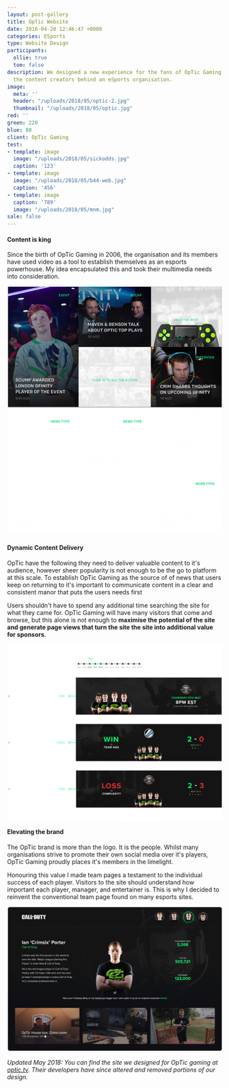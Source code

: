 ```yaml
---
layout: post-gallery
title: OpTic Website
date: 2016-04-20 12:46:47 +0000
categories: ESports
type: Website Design
participants:
  ollie: true
  tom: false
description: We designed a new experience for the fans of OpTic Gaming that empowers
  the content creators behind an eSports organisation.
image:
  meta: ''
  header: "/uploads/2018/05/optic-2.jpg"
  thumbnail: "/uploads/2018/05/optic.jpg"
red: ''
green: 220
blue: 80
client: OpTic Gaming
test:
- template: image
  image: "/uploads/2018/05/sickodds.jpg"
  caption: '123'
- template: image
  image: "/uploads/2018/05/b44-web.jpg"
  caption: '456'
- template: image
  caption: '789'
  image: "/uploads/2018/05/mnm.jpg"
sale: false
---
```

#### Content is king

Since the birth of OpTic Gaming in 2006, the organisation and its members have used video as a tool to establish themselves as an esports powerhouse. My idea encapsulated this and took their multimedia needs into consideration.

![OpTic Gaming News](/uploads/2018/05/Behance_project_2_optic.png "Homepage Feed")

#### Dynamic Content Delivery

OpTic have the following they need to deliver valuable content to it's audience, however sheer popularity is not enough to be the go to platform at this scale. To establish OpTic Gaming as the source of of news that users keep on returning to it's important to communicate content in a clear and consistent manor that puts the users needs first

Users shouldn't have to spend any additional time searching the site for what they came for. OpTic Gaming will have many visitors that come and browse, but this alone is not enough to **maximise the potential of the site and generate page views that turn the site the site into additional value for sponsors**.

![OpTic Gaming Matches](/uploads/2018/05/Behance_project_3_optic.png "Match Feed")

#### Elevating the brand

The OpTic brand is more than the logo. It is the people. Whilst many organisations strive to promote their own social media over it's players, OpTic Gaming proudly places it's members in the limelight.

Honouring this value I made team pages a testament to the individual success of each player. Visitors to the site should understand how important each player, manager, and entertainer is. This is why I decided to reinvent the conventional team page found on many esports sites.

![OpTic Gaming Team](/uploads/2018/05/Behance_project_4_optic.png "Team Player Profile")

_Updated May 2018: You can find the site we designed for OpTic gaming at_ [_optic.tv_](http://optic.tv/ "OpTic Website")_. Their developers have since altered and removed portions of our design._